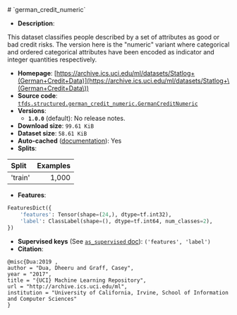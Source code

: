 <div itemscope itemtype="http://schema.org/Dataset">
  <div itemscope itemprop="includedInDataCatalog" itemtype="http://schema.org/DataCatalog">
    <meta itemprop="name" content="TensorFlow Datasets" />
  </div>
  <meta itemprop="name" content="german_credit_numeric" />
  <meta itemprop="description" content="&#10;This dataset classifies people described by a set of attributes as good or bad&#10;credit risks. The version here is the &quot;numeric&quot; variant where categorical and&#10;ordered categorical attributes have been encoded as indicator and integer&#10;quantities respectively.&#10;&#10;&#10;To use this dataset:&#10;&#10;```python&#10;import tensorflow_datasets as tfds&#10;&#10;ds = tfds.load(&#x27;german_credit_numeric&#x27;, split=&#x27;train&#x27;)&#10;for ex in ds.take(4):&#10;  print(ex)&#10;```&#10;&#10;See [the guide](https://www.tensorflow.org/datasets/overview) for more&#10;informations on [tensorflow_datasets](https://www.tensorflow.org/datasets).&#10;&#10;" />
  <meta itemprop="url" content="https://www.tensorflow.org/datasets/catalog/german_credit_numeric" />
  <meta itemprop="sameAs" content="https://archive.ics.uci.edu/ml/datasets/Statlog+(German+Credit+Data)" />
  <meta itemprop="citation" content="@misc{Dua:2019 ,&#10;author = &quot;Dua, Dheeru and Graff, Casey&quot;,&#10;year = &quot;2017&quot;,&#10;title = &quot;{UCI} Machine Learning Repository&quot;,&#10;url = &quot;http://archive.ics.uci.edu/ml&quot;,&#10;institution = &quot;University of California, Irvine, School of Information and Computer Sciences&quot;&#10;}&#10;" />
</div>
# `german_credit_numeric`

*   **Description**:

This dataset classifies people described by a set of attributes as good or bad
credit risks. The version here is the "numeric" variant where categorical and
ordered categorical attributes have been encoded as indicator and integer
quantities respectively.

*   **Homepage**:
    [https://archive.ics.uci.edu/ml/datasets/Statlog+(German+Credit+Data)](https://archive.ics.uci.edu/ml/datasets/Statlog+\(German+Credit+Data\))
*   **Source code**:
    [`tfds.structured.german_credit_numeric.GermanCreditNumeric`](https://github.com/tensorflow/datasets/tree/master/tensorflow_datasets/structured/german_credit_numeric.py)
*   **Versions**:
    *   **`1.0.0`** (default): No release notes.
*   **Download size**: `99.61 KiB`
*   **Dataset size**: `58.61 KiB`
*   **Auto-cached**
    ([documentation](https://www.tensorflow.org/datasets/performances#auto-caching)):
    Yes
*   **Splits**:

Split   | Examples
:------ | -------:
'train' | 1,000

*   **Features**:

```python
FeaturesDict({
    'features': Tensor(shape=(24,), dtype=tf.int32),
    'label': ClassLabel(shape=(), dtype=tf.int64, num_classes=2),
})
```
*   **Supervised keys** (See
    [`as_supervised` doc](https://www.tensorflow.org/datasets/api_docs/python/tfds/load#args)):
    `('features', 'label')`
*   **Citation**:

```
@misc{Dua:2019 ,
author = "Dua, Dheeru and Graff, Casey",
year = "2017",
title = "{UCI} Machine Learning Repository",
url = "http://archive.ics.uci.edu/ml",
institution = "University of California, Irvine, School of Information and Computer Sciences"
}
```
